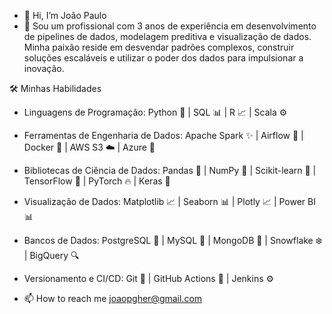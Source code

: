 - 👋 Hi, I’m João Paulo
- 👀 Sou um profissional com 3 anos de experiência em desenvolvimento de pipelines de dados, modelagem preditiva e visualização de dados. Minha paixão reside em desvendar padrões complexos, construir soluções escaláveis e utilizar o poder dos dados para impulsionar a inovação.

🛠️ Minhas Habilidades

- Linguagens de Programação: Python 🐍 | SQL 📊 | R 📈 | Scala ⚙️
- Ferramentas de Engenharia de Dados: Apache Spark ✨ | Airflow 💨 | Docker 🐳 | AWS S3 ☁️ | Azure 🔵
- Bibliotecas de Ciência de Dados: Pandas 🐼 | NumPy 🔢 | Scikit-learn 🧠 | TensorFlow 🤖 | PyTorch 🔥 | Keras 🧱
- Visualização de Dados: Matplotlib 📈 | Seaborn 📊 | Plotly 📈 | Power BI 📊
- Bancos de Dados: PostgreSQL 🐘 | MySQL 🐬 | MongoDB 🍃 | Snowflake ❄️ | BigQuery 🔍
- Versionamento e CI/CD: Git 🐙 | GitHub Actions 🚀 | Jenkins ⚙️

- 📫 How to reach me joaopgher@gmail.com

<!---
JGuido11/JGuido11 is a ✨ special ✨ repository because its `README.md` (this file) appears on your GitHub profile.
You can click the Preview link to take a look at your changes.
--->
